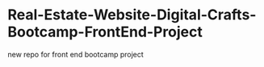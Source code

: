 # Real-Estate-Website-Digital-Crafts-Bootcamp-FrontEnd-Project
new repo for front end bootcamp project 
